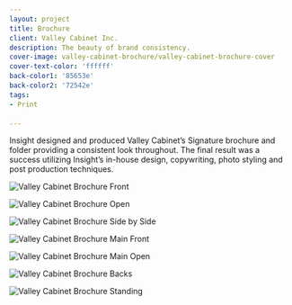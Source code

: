 ```yaml
---
layout: project
title: Brochure
client: Valley Cabinet Inc.
description: The beauty of brand consistency.
cover-image: valley-cabinet-brochure/valley-cabinet-brochure-cover
cover-text-color: 'ffffff'
back-color1: '85653e'
back-color2: '72542e'
tags:
- Print

---
```


Insight designed and produced Valley Cabinet’s Signature brochure and folder providing a consistent look throughout. The final result was a success utilizing Insight’s in-house design, copywriting, photo styling and post production techniques. 

<div class="images">
<img class="half first fit" data-aos="fade-up" data-featherlight="/img/projects/valley-cabinet-brochure/valley-cabinet-brochure-front.jpg"
alt="Valley Cabinet Brochure Front" src="/img/projects/valley-cabinet-brochure/valley-cabinet-brochure-front.jpg"
srcset="/img/projects/valley-cabinet-brochure/valley-cabinet-brochure-front-2400.jpg 2400w,
/img/projects/valley-cabinet-brochure/valley-cabinet-brochure-front-1800.jpg 1800w,
/img/projects/valley-cabinet-brochure/valley-cabinet-brochure-front-1200.jpg 1200w,
/img/projects/valley-cabinet-brochure/valley-cabinet-brochure-front-900.jpg 900w,
/img/projects/valley-cabinet-brochure/valley-cabinet-brochure-front-600.jpg 600w,
/img/projects/valley-cabinet-brochure/valley-cabinet-brochure-front-400.jpg 400w" />

<img class="half last fit" data-aos="fade-up" data-featherlight="/img/projects/valley-cabinet-brochure/valley-cabinet-brochure-open-2.jpg"
alt="Valley Cabinet Brochure Open" src="/img/projects/valley-cabinet-brochure/valley-cabinet-brochure-open-2.jpg"
srcset="/img/projects/valley-cabinet-brochure/valley-cabinet-brochure-open-2-2400.jpg 2400w,
/img/projects/valley-cabinet-brochure/valley-cabinet-brochure-open-2-1800.jpg 1800w,
/img/projects/valley-cabinet-brochure/valley-cabinet-brochure-open-2-1200.jpg 1200w,
/img/projects/valley-cabinet-brochure/valley-cabinet-brochure-open-2-900.jpg 900w,
/img/projects/valley-cabinet-brochure/valley-cabinet-brochure-open-2-600.jpg 600w,
/img/projects/valley-cabinet-brochure/valley-cabinet-brochure-open-2-400.jpg 400w" />

<img class="full fit" data-aos="fade-up" data-featherlight="/img/projects/valley-cabinet-brochure/valley-cabinet-brochure-side-by-side.jpg"
alt="Valley Cabinet Brochure Side by Side" src="/img/projects/valley-cabinet-brochure/valley-cabinet-brochure-side-by-side.jpg"
srcset="/img/projects/valley-cabinet-brochure/valley-cabinet-brochure-side-by-side-2400.jpg 2400w,
/img/projects/valley-cabinet-brochure/valley-cabinet-brochure-side-by-side-1800.jpg 1800w,
/img/projects/valley-cabinet-brochure/valley-cabinet-brochure-side-by-side-1200.jpg 1200w,
/img/projects/valley-cabinet-brochure/valley-cabinet-brochure-side-by-side-900.jpg 900w,
/img/projects/valley-cabinet-brochure/valley-cabinet-brochure-side-by-side-600.jpg 600w,
/img/projects/valley-cabinet-brochure/valley-cabinet-brochure-side-by-side-400.jpg 400w" />

<img class="half first fit" data-aos="fade-up" data-featherlight="/img/projects/valley-cabinet-brochure/valley-cabinet-brochure-main-front.jpg"
alt="Valley Cabinet Brochure Main Front" src="/img/projects/valley-cabinet-brochure/valley-cabinet-brochure-main-front.jpg"
srcset="/img/projects/valley-cabinet-brochure/valley-cabinet-brochure-main-front-2400.jpg 2400w,
/img/projects/valley-cabinet-brochure/valley-cabinet-brochure-main-front-1800.jpg 1800w,
/img/projects/valley-cabinet-brochure/valley-cabinet-brochure-main-front-1200.jpg 1200w,
/img/projects/valley-cabinet-brochure/valley-cabinet-brochure-main-front-900.jpg 900w,
/img/projects/valley-cabinet-brochure/valley-cabinet-brochure-main-front-600.jpg 600w,
/img/projects/valley-cabinet-brochure/valley-cabinet-brochure-main-front-400.jpg 400w" />

<img class="half last fit" data-aos="fade-up" data-featherlight="/img/projects/valley-cabinet-brochure/valley-cabinet-brochure-main-open.jpg"
alt="Valley Cabinet Brochure Main Open" src="/img/projects/valley-cabinet-brochure/valley-cabinet-brochure-main-open.jpg"
srcset="/img/projects/valley-cabinet-brochure/valley-cabinet-brochure-main-open-2400.jpg 2400w,
/img/projects/valley-cabinet-brochure/valley-cabinet-brochure-main-open-1800.jpg 1800w,
/img/projects/valley-cabinet-brochure/valley-cabinet-brochure-main-open-1200.jpg 1200w,
/img/projects/valley-cabinet-brochure/valley-cabinet-brochure-main-open-900.jpg 900w,
/img/projects/valley-cabinet-brochure/valley-cabinet-brochure-main-open-600.jpg 600w,
/img/projects/valley-cabinet-brochure/valley-cabinet-brochure-main-open-400.jpg 400w" />

<img class="half first fit" data-aos="fade-up" data-featherlight="/img/projects/valley-cabinet-brochure/valley-cabinet-brochure-backs.jpg"
alt="Valley Cabinet Brochure Backs" src="/img/projects/valley-cabinet-brochure/valley-cabinet-brochure-backs.jpg"
srcset="/img/projects/valley-cabinet-brochure/valley-cabinet-brochure-backs-2400.jpg 2400w,
/img/projects/valley-cabinet-brochure/valley-cabinet-brochure-backs-1800.jpg 1800w,
/img/projects/valley-cabinet-brochure/valley-cabinet-brochure-backs-1200.jpg 1200w,
/img/projects/valley-cabinet-brochure/valley-cabinet-brochure-backs-900.jpg 900w,
/img/projects/valley-cabinet-brochure/valley-cabinet-brochure-backs-600.jpg 600w,
/img/projects/valley-cabinet-brochure/valley-cabinet-brochure-backs-400.jpg 400w" />

<img class="half last fit" data-aos="fade-up" data-featherlight="/img/projects/valley-cabinet-brochure/valley-cabinet-brochure-standing.jpg"
alt="Valley Cabinet Brochure Standing" src="/img/projects/valley-cabinet-brochure/valley-cabinet-brochure-standing.jpg"
srcset="/img/projects/valley-cabinet-brochure/valley-cabinet-brochure-standing-2400.jpg 2400w,
/img/projects/valley-cabinet-brochure/valley-cabinet-brochure-standing-1800.jpg 1800w,
/img/projects/valley-cabinet-brochure/valley-cabinet-brochure-standing-1200.jpg 1200w,
/img/projects/valley-cabinet-brochure/valley-cabinet-brochure-standing-900.jpg 900w,
/img/projects/valley-cabinet-brochure/valley-cabinet-brochure-standing-600.jpg 600w,
/img/projects/valley-cabinet-brochure/valley-cabinet-brochure-standing-400.jpg 400w" />
</div>
